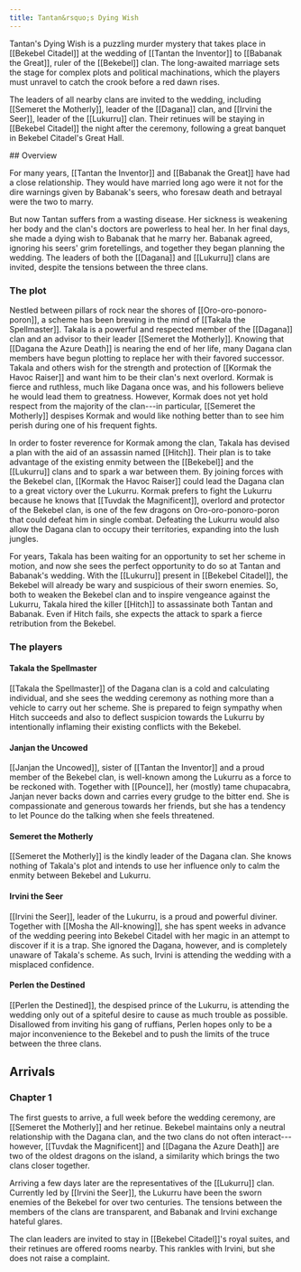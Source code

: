 ```yaml
---
title: Tantan&rsquo;s Dying Wish
---
```


Tantan's Dying Wish is a puzzling murder mystery that takes place in [[Bekebel Citadel]] at the wedding of [[Tantan the Inventor]] to [[Babanak the Great]], ruler of the [[Bekebel]] clan. The long-awaited marriage sets the stage for complex plots and political machinations, which the players must unravel to catch the crook before a red dawn rises.

The leaders of all nearby clans are invited to the wedding, including [[Semeret the Motherly]], leader of the [[Dagana]] clan, and [[Irvini the Seer]], leader of the [[Lukurru]] clan. Their retinues will be staying in [[Bekebel Citadel]] the night after the ceremony, following a great banquet in Bekebel Citadel's Great Hall.

<spoiler>
## Overview

For many years, [[Tantan the Inventor]] and [[Babanak the Great]] have had a close relationship. They would have married long ago were it not for the dire warnings given by Babanak's seers, who foresaw death and betrayal were the two to marry.

But now Tantan suffers from a wasting disease. Her sickness is weakening her body and the clan's doctors are powerless to heal her. In her final days, she made a dying wish to Babanak that he marry her. Babanak agreed, ignoring his seers' grim foretellings, and together they began planning the wedding. The leaders of both the [[Dagana]] and [[Lukurru]] clans are invited, despite the tensions between the three clans.

### The plot

Nestled between pillars of rock near the shores of [[Oro-oro-ponoro-poron]], a scheme has been brewing in the mind of [[Takala the Spellmaster]]. Takala is a powerful and respected member of the [[Dagana]] clan and an advisor to their leader [[Semeret the Motherly]]. Knowing that [[Dagana the Azure Death]] is nearing the end of her life, many Dagana clan members have begun plotting to replace her with their favored successor. Takala and others wish for the strength and protection of [[Kormak the Havoc Raiser]] and want him to be their clan's next overlord. Kormak is fierce and ruthless, much like Dagana once was, and his followers believe he would lead them to greatness. However, Kormak does not yet hold respect from the majority of the clan---in particular, [[Semeret the Motherly]] despises Kormak and would like nothing better than to see him perish during one of his frequent fights.

In order to foster reverence for Kormak among the clan, Takala has devised a plan with the aid of an assassin named [[Hitch]]. Their plan is to take advantage of the existing enmity between the [[Bekebel]] and the [[Lukurru]] clans and to spark a war between them. By joining forces with the Bekebel clan, [[Kormak the Havoc Raiser]] could lead the Dagana clan to a great victory over the Lukurru. Kormak prefers to fight the Lukurru because he knows that [[Tuvdak the Magnificent]], overlord and protector of the Bekebel clan, is one of the few dragons on Oro-oro-ponoro-poron that could defeat him in single combat. Defeating the Lukurru would also allow the Dagana clan to occupy their territories, expanding into the lush jungles.

For years, Takala has been waiting for an opportunity to set her scheme in motion, and now she sees the perfect opportunity to do so at Tantan and Babanak's wedding. With the [[Lukurru]] present in [[Bekebel Citadel]], the Bekebel will already be wary and suspicious of their sworn enemies. So, both to weaken the Bekebel clan and to inspire vengeance against the Lukurru, Takala hired the killer [[Hitch]] to assassinate both Tantan and Babanak. Even if Hitch fails, she expects the attack to spark a fierce retribution from the Bekebel.

### The players

#### Takala the Spellmaster

[[Takala the Spellmaster]] of the Dagana clan is a cold and calculating individual, and she sees the wedding ceremony as nothing more than a vehicle to carry out her scheme. She is prepared to feign sympathy when Hitch succeeds and also to deflect suspicion towards the Lukurru by intentionally inflaming their existing conflicts with the Bekebel.

#### Janjan the Uncowed

[[Janjan the Uncowed]], sister of [[Tantan the Inventor]] and a proud member of the Bekebel clan, is well-known among the Lukurru as a force to be reckoned with. Together with [[Pounce]], her (mostly) tame chupacabra, Janjan never backs down and carries every grudge to the bitter end. She is compassionate and generous towards her friends, but she has a tendency to let Pounce do the talking when she feels threatened.

#### Semeret the Motherly

[[Semeret the Motherly]] is the kindly leader of the Dagana clan. She knows nothing of Takala's plot and intends to use her influence only to calm the enmity between Bekebel and Lukurru.

#### Irvini the Seer

[[Irvini the Seer]], leader of the Lukurru, is a proud and powerful diviner. Together with [[Mosha the All-knowing]], she has spent weeks in advance of the wedding peering into Bekebel Citadel with her magic in an attempt to discover if it is a trap. She ignored the Dagana, however, and is completely unaware of Takala's scheme. As such, Irvini is attending the wedding with a misplaced confidence.

#### Perlen the Destined

[[Perlen the Destined]], the despised prince of the Lukurru, is attending the wedding only out of a spiteful desire to cause as much trouble as possible. Disallowed from inviting his gang of ruffians, Perlen hopes only to be a major inconvenience to the Bekebel and to push the limits of the truce between the three clans.

## Arrivals

### Chapter 1

The first guests to arrive, a full week before the wedding ceremony, are [[Semeret the Motherly]] and her retinue. Bekebel maintains only a neutral relationship with the Dagana clan, and the two clans do not often interact---however, [[Tuvdak the Magnificent]] and [[Dagana the Azure Death]] are two of the oldest dragons on the island, a similarity which brings the two clans closer together.

Arriving a few days later are the representatives of the [[Lukurru]] clan. Currently led by [[Irvini the Seer]], the Lukurru have been the sworn enemies of the Bekebel for over two centuries. The tensions between the members of the clans are transparent, and Babanak and Irvini exchange hateful glares.

The clan leaders are invited to stay in [[Bekebel Citadel]]'s royal suites, and their retinues are offered rooms nearby. This rankles with Irvini, but she does not raise a complaint.

</spoiler>

